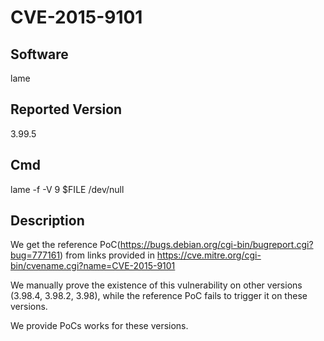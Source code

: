 # CVE-2015-9101

## Software
lame

## Reported Version
3.99.5

## Cmd
lame -f -V 9 $FILE /dev/null

## Description
We get the reference PoC(https://bugs.debian.org/cgi-bin/bugreport.cgi?bug=777161) from links provided in https://cve.mitre.org/cgi-bin/cvename.cgi?name=CVE-2015-9101

We manually prove the existence of this vulnerability on other versions (3.98.4, 3.98.2, 3.98), while the reference PoC fails to trigger it on these versions.

We provide PoCs works for these versions.
